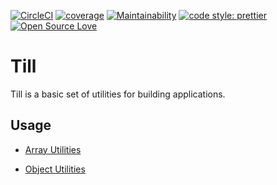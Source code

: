 [![CircleCI](https://circleci.com/gh/bummmble/Till.svg?style=svg)](https://circleci.com/gh/bummmble/Till)
[![coverage](https://codecov.io/gh/bummmble/Till/branch/master/graph/badge.svg)](https://codecov.io/gh/bummmble/Till)
[![Maintainability](https://api.codeclimate.com/v1/badges/421384ad28a90eafc412/maintainability)](https://codeclimate.com/github/bummmble/Till/maintainability)
[![code style: prettier](https://img.shields.io/badge/code_style-prettier-ff69b4.svg?style=flat-square)](https://github.com/prettier/prettier)
[![Open Source Love](https://badges.frapsoft.com/os/v1/open-source.svg?v=103)](https://github.com/ellerbrock/open-source-badges/)

# Till

Till is a basic set of utilities for building applications.

## Usage

- [Array Utilities](https://github.com/bummmble/Till/tree/master/src/array)

- [Object Utilities](https://github.com/bummmble/Till/tree/master/src/objects)
